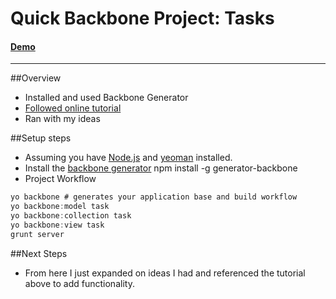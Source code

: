 # Quick Backbone Project: Tasks

#### [Demo](http://jehope.github.io/backbone-tasks/#)

***
##Overview
* Installed and used Backbone Generator
* [Followed online tutorial](http://tutorialzine.com/2013/04/services-chooser-backbone-js/)
* Ran with my ideas

##Setup steps
* Assuming you have [Node.js](http://nodejs.org/) and [yeoman](http://yeoman.io/) installed.
* Install the [backbone generator](https://github.com/yeoman/generator-backbone) npm install -g generator-backbone
* Project Workflow

```javascript
yo backbone # generates your application base and build workflow
yo backbone:model task
yo backbone:collection task
yo backbone:view task
grunt server
```
##Next Steps
* From here I just expanded on ideas I had and referenced the tutorial above to add functionality.